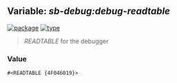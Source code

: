 ## Variable: ***sb-debug:*debug-readtable****
[![package](https://img.shields.io/badge/Package-SB--DEBUG-5f9ea0.svg?style=social&colorA=999999)](../) [![type](https://img.shields.io/badge/Type-Variable-5f9ea0.svg?style=social&colorA=999999)](../#variable) 

> *READTABLE* for the debugger

### Value
```
#<READTABLE {4F046019}>
```
